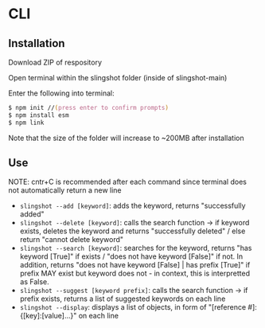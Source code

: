 # CLI

## Installation

Download ZIP of respository

Open terminal within the slingshot folder (inside of slingshot-main)

Enter the following into terminal:
```zsh
$ npm init //(press enter to confirm prompts)
$ npm install esm
$ npm link
```
Note that the size of the folder will increase to ~200MB after installation

## Use

NOTE: cntr+C is recommended after each command since terminal does not automatically return a new line

- ```slingshot --add [keyword]```: adds the keyword, returns "successfully added"
- ```slingshot --delete [keyword]```: calls the search function -> if keyword exists, deletes the keyword and returns "successfully deleted" / else return "cannot delete keyword"
- ```slingshot --search [keyword]```: searches for the keyword, returns "has keyword [True]" if exists / "does not have keyword [False]" if not. In addition, returns "does not have keyword [False] | has prefix [True]" if prefix MAY exist but keyword does not - in context, this is interpretted as False.
- ```slingshot --suggest [keyword prefix]```: calls the search function -> if prefix exists, returns a list of suggested keywords on each line
- ```slingshot --display```: displays a list of objects, in form of "[reference #]: {[key]:[value]...}" on each line
